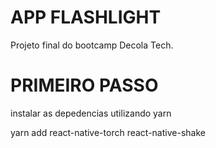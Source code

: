 # APP FLASHLIGHT 
Projeto final do bootcamp Decola Tech.

# PRIMEIRO PASSO

instalar as depedencias utilizando yarn

yarn add react-native-torch react-native-shake
